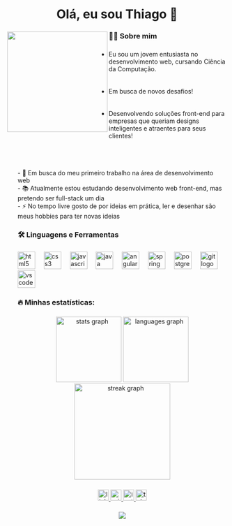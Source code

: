 <h1 align="center">Olá, eu sou Thiago 👋</h1>

###

<img align="left" height="230" src="https://avatars.githubusercontent.com/u/127069514?v=4"  />

###

<h3 align="left">👩‍💻  Sobre mim</h3>

###

<p align="left"><ul><li>Eu sou um jovem entusiasta no desenvolvimento web, cursando Ciência da Computação.</li> <br><br><li>Em busca de novos desafios!</li> <br><br> <li>Desenvolvendo soluções front-end para empresas que queriam designs inteligentes e atraentes para seus clientes!</li><br><br><br><br> - 🔭 Em busca do meu primeiro trabalho na área de desenvolvimento web<br>- 📚 Atualmente estou estudando desenvolvimento web front-end, mas pretendo ser full-stack um dia<br>- ⚡ No tempo livre gosto de por ideias em prática, ler e desenhar são meus hobbies para ter novas ideias</p>

###

<h3 align="left">🛠 Linguagens e Ferramentas</h3>

###

<div align="left">
  <img src="https://cdn.jsdelivr.net/gh/devicons/devicon/icons/html5/html5-original.svg" height="40" alt="html5 logo"  />
  <img width="12" />
  <img src="https://cdn.jsdelivr.net/gh/devicons/devicon/icons/css3/css3-original.svg" height="40" alt="css3 logo"  />
  <img width="12" />
  <img src="https://cdn.jsdelivr.net/gh/devicons/devicon/icons/javascript/javascript-original.svg" height="40" alt="javascript logo"  />
  <img width="12" />
  <img src="https://cdn.jsdelivr.net/gh/devicons/devicon/icons/java/java-original.svg" height="40" alt="java logo"  />
  <img width="12" />
  <img src="https://cdn.jsdelivr.net/gh/devicons/devicon/icons/angularjs/angularjs-original.svg" height="40" alt="angularjs logo"  />
  <img width="12" />
  <img src="https://cdn.jsdelivr.net/gh/devicons/devicon/icons/spring/spring-original.svg" height="40" alt="spring logo"  />
  <img width="12" />
  <img src="https://cdn.jsdelivr.net/gh/devicons/devicon/icons/postgresql/postgresql-original.svg" height="40" alt="postgresql logo"  />
  <img width="12" />
  <img src="https://cdn.jsdelivr.net/gh/devicons/devicon/icons/git/git-original.svg" height="40" alt="git logo"  />
  <img width="12" />
  <img src="https://cdn.jsdelivr.net/gh/devicons/devicon/icons/vscode/vscode-original.svg" height="40" alt="vscode logo"  />
</div>

###

<h3 align="left">🔥 Minhas estatísticas:</h3>

###

<div align="center">
  <img src="https://github-readme-stats.vercel.app/api?username=ThiagoHeckler&hide_title=false&hide_rank=false&show_icons=true&include_all_commits=true&count_private=true&disable_animations=false&theme=dark&locale=pt-br&hide_border=false&order=1&custom_title=Estat%C3%ADsticas" height="150" alt="stats graph"  />
  <img src="https://github-readme-stats.vercel.app/api/top-langs?username=ThiagoHeckler&locale=pt-br&hide_title=false&layout=compact&card_width=320&langs_count=5&theme=dark&hide_border=false&order=2&custom_title=Minhas%20linguagens" height="150" alt="languages graph"  />
  <img src="https://streak-stats.demolab.com?user=ThiagoHeckler&locale=pt-br&mode=daily&theme=dark&hide_border=false&border_radius=5&order=3" height="220" alt="streak graph"  />
</div>

###

<div align="center">
<a href="https://www.linkedin.com/in/thiago-emanuel-correia-heckler-77ba27268/">
<img src="https://img.shields.io/static/v1?message=LinkedIn&logo=linkedin&label=&color=0077B5&logoColor=white&labelColor=&style=for-the-badge" height="25" alt="linkedin logo"  />
</a>
<a href="mailto:thiag0224@hotmail.com">
<img src="https://img.shields.io/static/v1?message=Outlook&logo=microsoft-outlook&label=&color=0078D4&logoColor=white&labelColor=&style=for-the-badge" height="25" alt="microsoft-outlook logo"  />
</a>
<a href="https://www.instagram.com/heckler.projetosdev/">
<img src="https://img.shields.io/static/v1?message=Instagram&logo=instagram&label=&color=E4405F&logoColor=white&labelColor=&style=for-the-badge" height="25" alt="instagram logo"  />
</a>
<a href="https://t.me/ThiagoHeckler">
<img src="https://img.shields.io/static/v1?message=Telegram&logo=telegram&label=&color=2CA5E0&logoColor=white&labelColor=&style=for-the-badge" height="25" alt="telegram logo"  />
</a>

</div>

###

<div align="center">
  <img src="https://visitor-badge.laobi.icu/badge?page_id=ThiagoHeckler.ThiagoHeckler&left_color=purple&right_color=black&left_text=Visitantes"  />
</div>

###
